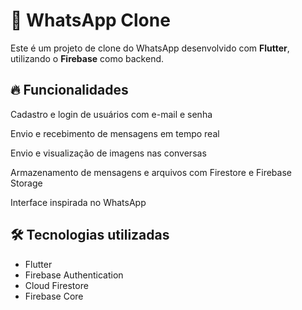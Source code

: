 # 📱 WhatsApp Clone

Este é um projeto de clone do WhatsApp desenvolvido com **Flutter**, utilizando o **Firebase** como backend.

## 🔥 Funcionalidades

Cadastro e login de usuários com e-mail e senha

Envio e recebimento de mensagens em tempo real

Envio e visualização de imagens nas conversas

Armazenamento de mensagens e arquivos com Firestore e Firebase Storage

Interface inspirada no WhatsApp
## 🛠 Tecnologias utilizadas

- Flutter
- Firebase Authentication
- Cloud Firestore
- Firebase Core
